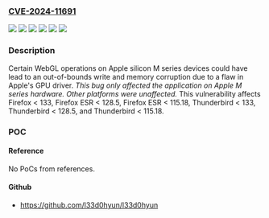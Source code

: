 ### [CVE-2024-11691](https://cve.mitre.org/cgi-bin/cvename.cgi?name=CVE-2024-11691)
![](https://img.shields.io/static/v1?label=Product&message=Firefox%20ESR&color=blue)
![](https://img.shields.io/static/v1?label=Product&message=Firefox&color=blue)
![](https://img.shields.io/static/v1?label=Product&message=Thunderbird&color=blue)
![](https://img.shields.io/static/v1?label=Version&message=unspecified%3C%20128.5%20&color=brighgreen)
![](https://img.shields.io/static/v1?label=Version&message=unspecified%3C%20133%20&color=brighgreen)
![](https://img.shields.io/static/v1?label=Vulnerability&message=Out-of-bounds%20write%20in%20Apple%20GPU%20drivers%20via%20WebGL&color=brighgreen)

### Description

Certain WebGL operations on Apple silicon M series devices could have lead to an out-of-bounds write and memory corruption due to a flaw in Apple's GPU driver.  *This bug only affected the application on Apple M series hardware. Other platforms were unaffected.* This vulnerability affects Firefox < 133, Firefox ESR < 128.5, Firefox ESR < 115.18, Thunderbird < 133, Thunderbird < 128.5, and Thunderbird < 115.18.

### POC

#### Reference
No PoCs from references.

#### Github
- https://github.com/l33d0hyun/l33d0hyun

